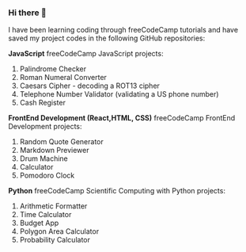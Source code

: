 ### Hi there 👋

<!--
**manjuvnair16/manjuvnair16** is a ✨ _special_ ✨ repository because its `README.md` (this file) appears on your GitHub profile.

Here are some ideas to get you started:

- 🔭 I’m currently working on ...
- 🌱 I’m currently learning ...
- 👯 I’m looking to collaborate on ...
- 🤔 I’m looking for help with ...
- 💬 Ask me about ...
- 📫 How to reach me: ...
- 😄 Pronouns: ...
- ⚡ Fun fact: ...
-->

I have been learning coding through freeCodeCamp tutorials and have saved my project codes in the following GitHub repositories:

**JavaScript**
freeCodeCamp JavaScript projects: 
1. Palindrome Checker
2. Roman Numeral Converter
3. Caesars Cipher - decoding a ROT13 cipher
4. Telephone Number Validator (validating a US phone number)
5. Cash Register

**FrontEnd Development (React,HTML, CSS)**
freeCodeCamp FrontEnd Development projects:
1. Random Quote Generator
2. Markdown Previewer
3. Drum Machine
4. Calculator
5. Pomodoro Clock

**Python**
freeCodeCamp Scientific Computing with Python projects:
1. Arithmetic Formatter 
2. Time Calculator
3. Budget App
4. Polygon Area Calculator
5. Probability Calculator



